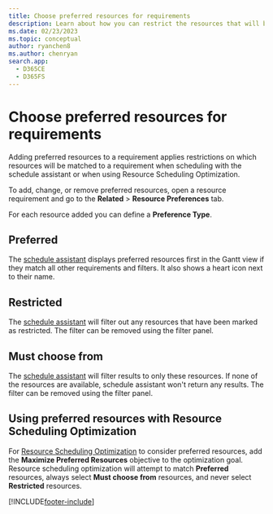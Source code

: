 ```yaml
---
title: Choose preferred resources for requirements
description: Learn about how you can restrict the resources that will be matched to a requirement in Dynamics 365 Field Service.
ms.date: 02/23/2023
ms.topic: conceptual
author: ryanchen8
ms.author: chenryan
search.app: 
  - D365CE
  - D365FS
---
```


# Choose preferred resources for requirements

Adding preferred resources to a requirement applies restrictions on which resources will be matched to a requirement when scheduling with the schedule assistant or when using Resource Scheduling Optimization.

To add, change, or remove preferred resources, open a resource requirement and go to the **Related** > **Resource Preferences** tab.

For each resource added you can define a **Preference Type**.

## Preferred

The [schedule assistant](schedule-assistant.md) displays preferred resources first in the Gantt view if they match all other requirements and filters. It also shows a heart icon next to their name.

## Restricted

The [schedule assistant](schedule-assistant.md) will filter out any resources that have been marked as restricted. The filter can be removed using the filter panel.

## Must choose from

The [schedule assistant](schedule-assistant.md) will filter results to only these resources. If none of the resources are available, schedule assistant won't return any results. The filter can be removed using the filter panel.

## Using preferred resources with Resource Scheduling Optimization

For [Resource Scheduling Optimization](./rso-overview.md) to consider preferred resources, add the **Maximize Preferred Resources** objective to the optimization goal. Resource scheduling optimization will attempt to match **Preferred** resources, always select **Must choose from** resources, and never select **Restricted** resources.

[!INCLUDE[footer-include](../includes/footer-banner.md)]
